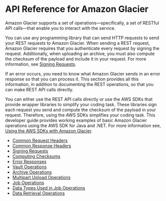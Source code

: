 # API Reference for Amazon Glacier<a name="amazon-glacier-api"></a>

Amazon Glacier supports a set of operations—specifically, a set of RESTful API calls—that enable you to interact with the service\. 

You can use any programming library that can send HTTP requests to send your REST requests to Amazon Glacier\. When sending a REST request, Amazon Glacier requires that you authenticate every request by signing the request\. Additionally, when uploading an archive, you must also compute the checksum of the payload and include it in your request\. For more information, see [Signing Requests](amazon-glacier-signing-requests.md)\.

If an error occurs, you need to know what Amazon Glacier sends in an error response so that you can process it\. This section provides all this information, in addition to documenting the REST operations, so that you can make REST API calls directly\. 

You can either use the REST API calls directly or use the AWS SDKs that provide wrapper libraries to simplify your coding task\. These libraries sign each request you send and compute the checksum of the payload in your request\. Therefore, using the AWS SDKs simplifies your coding task\. This developer guide provides working examples of basic Amazon Glacier operations using the AWS SDK for Java and \.NET\. For more information see, [Using the AWS SDKs with Amazon Glacier](using-aws-sdk.md)\.


+ [Common Request Headers](api-common-request-headers.md)
+ [Common Response Headers](api-common-response-headers.md)
+ [Signing Requests](amazon-glacier-signing-requests.md)
+ [Computing Checksums](checksum-calculations.md)
+ [Error Responses](api-error-responses.md)
+ [Vault Operations](vault-operations.md)
+ [Archive Operations](archive-operations.md)
+ [Multipart Upload Operations](multipart-archive-operations.md)
+ [Job Operations](job-operations.md)
+ [Data Types Used in Job Operations](api-data-types.md)
+ [Data Retrieval Operations](data-retrieval-policy-operations.md)
